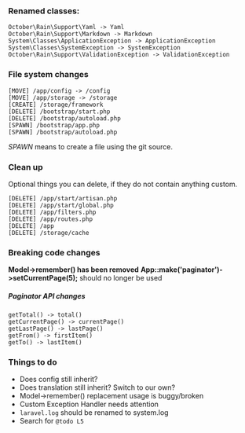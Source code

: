 ### Renamed classes:

    October\Rain\Support\Yaml -> Yaml
    October\Rain\Support\Markdown -> Markdown
    System\Classes\ApplicationException -> ApplicationException
    System\Classes\SystemException -> SystemException
    October\Rain\Support\ValidationException -> ValidationException

### File system changes

    [MOVE] /app/config -> /config
    [MOVE] /app/storage -> /storage
    [CREATE] /storage/framework
    [DELETE] /bootstrap/start.php
    [DELETE] /bootstrap/autoload.php
    [SPAWN] /bootstrap/app.php
    [SPAWN] /bootstrap/autoload.php

*SPAWN* means to create a file using the git source.

### Clean up

Optional things you can delete, if they do not contain anything custom.

    [DELETE] /app/start/artisan.php
    [DELETE] /app/start/global.php
    [DELETE] /app/filters.php
    [DELETE] /app/routes.php
    [DELETE] /app
    [DELETE] /storage/cache

### Breaking code changes

**Model->remember() has been removed**
**App::make('paginator')->setCurrentPage(5);** should no longer be used

##### Paginator API changes

    getTotal() -> total()
    getCurrentPage() -> currentPage()
    getLastPage() -> lastPage()
    getFrom() -> firstItem()
    getTo() -> lastItem()

### Things to do

- Does config still inherit?
- Does translation still inherit? Switch to our own?
- Model->remember() replacement usage is buggy/broken
- Custom Exception Handler needs attention
- `laravel.log` should be renamed to system.log
- Search for `@todo L5`